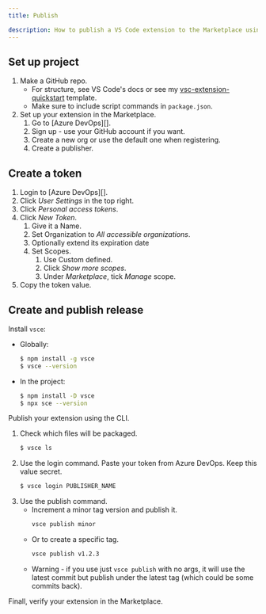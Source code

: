 ```yaml
---
title: Publish

description: How to publish a VS Code extension to the Marketplace using Azure DevOps
---
```


## Set up project

1. Make a GitHub repo.
    - For structure, see VS Code's docs or see my [vsc-extension-quickstart](https://github.com/MichaelCurrin/vsc-extension-quickstart) template.
    - Make sure to include script commands in `package.json`.
1. Set up your extension in the Marketplace.
    1. Go to [Azure DevOps][].
    1. Sign up - use your GitHub account if you want.
    1. Create a new org or use the default one when registering.
    1. Create a publisher.


## Create a token

1. Login to [Azure DevOps][].
1. Click _User Settings_ in the top right.
1. Click _Personal access tokens_.
1. Click _New Token_. 
    1. Give it a Name.
    1. Set Organization to _All accessible organizations_.
    1. Optionally extend its expiration date
    1. Set Scopes.
        1. Use Custom defined.
        1. Click _Show more scopes_.
        1. Under _Marketplace_, tick _Manage_ scope.
1. Copy the token value.


## Create and publish release

Install `vsce`:

- Globally:
    ```sh
    $ npm install -g vsce
    $ vsce --version
    ```
- In the project:
    ```sh
    $ npm install -D vsce
    $ npx sce --version
    ```
    
Publish your extension using the CLI.

1. Check which files will be packaged.
    ```sh
    $ vsce ls
    ```
1. Use the login command. Paste your token from Azure DevOps. Keep this value secret.
    ```sh
    $ vsce login PUBLISHER_NAME
    ```
1. Use the publish command.
    - Increment a minor tag version and publish it. 
        ```sh
        vsce publish minor
        ```
    - Or to create a specific tag.
        ```sh
        vsce publish v1.2.3
        ```
    - Warning - if you use just `vsce publish` with no args, it will use the latest commit but publish under the latest tag (which could be some commits back).

Finall, verify your extension in the Marketplace.


[AzureDevOps]: https://dev.azure.com
